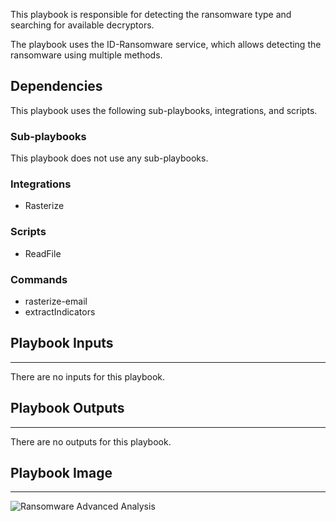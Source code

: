 This playbook is responsible for detecting the ransomware type and searching for available decryptors.

The playbook uses the ID-Ransomware service, which allows detecting the ransomware using multiple methods.

## Dependencies
This playbook uses the following sub-playbooks, integrations, and scripts.

### Sub-playbooks
This playbook does not use any sub-playbooks.

### Integrations
* Rasterize

### Scripts
* ReadFile

### Commands
* rasterize-email
* extractIndicators

## Playbook Inputs
---
There are no inputs for this playbook.

## Playbook Outputs
---
There are no outputs for this playbook.

## Playbook Image
---
![Ransomware Advanced Analysis](../../doc_files/Ransomware_Advanced_Analysis.png)
